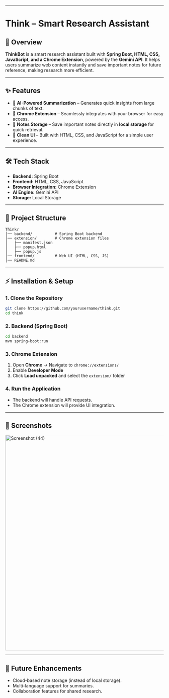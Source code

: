 

---

# Think – Smart Research Assistant

## 🚀 Overview

**ThinkBot** is a smart research assistant built with **Spring Boot, HTML, CSS, JavaScript, and a Chrome Extension**, powered by the **Gemini API**.
It helps users summarize web content instantly and save important notes for future reference, making research more efficient.

---

## ✨ Features

* 🔹 **AI-Powered Summarization** – Generates quick insights from large chunks of text.
* 🔹 **Chrome Extension** – Seamlessly integrates with your browser for easy access.
* 🔹 **Notes Storage** – Save important notes directly in **local storage** for quick retrieval.
* 🔹 **Clean UI** – Built with HTML, CSS, and JavaScript for a simple user experience.

---

## 🛠️ Tech Stack

* **Backend:** Spring Boot
* **Frontend:** HTML, CSS, JavaScript
* **Browser Integration:** Chrome Extension
* **AI Engine:** Gemini API
* **Storage:** Local Storage

---

## 📂 Project Structure

```
Think/
│── backend/          # Spring Boot backend
│── extension/        # Chrome extension files
│   ├── manifest.json
│   ├── popup.html
│   ├── popup.js
│── frontend/         # Web UI (HTML, CSS, JS)
│── README.md
```

---

## ⚡ Installation & Setup

### 1. Clone the Repository

```bash
git clone https://github.com/yourusername/think.git
cd think
```

### 2. Backend (Spring Boot)

```bash
cd backend
mvn spring-boot:run
```

### 3. Chrome Extension

1. Open **Chrome** → Navigate to `chrome://extensions/`
2. Enable **Developer Mode**
3. Click **Load unpacked** and select the `extension/` folder

### 4. Run the Application

* The backend will handle API requests.
* The Chrome extension will provide UI integration.

---

## 📸 Screenshots

<img width="594" height="685" alt="Screenshot (44)" src="https://github.com/user-attachments/assets/f179fb4a-2520-43d9-aabb-1351fcd4f320" />

---

## 🔮 Future Enhancements

* Cloud-based note storage (instead of local storage).
* Multi-language support for summaries.
* Collaboration features for shared research.

